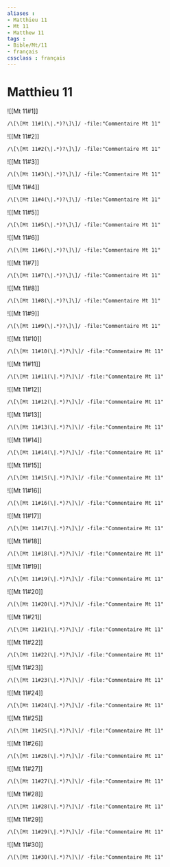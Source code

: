 ```yaml
---
aliases : 
- Matthieu 11
- Mt 11
- Matthew 11
tags : 
- Bible/Mt/11
- français
cssclass : français
---
```


# Matthieu 11

![[Mt 11#1]]

```query
/\[\[Mt 11#1(\|.*)?\]\]/ -file:"Commentaire Mt 11"
```

![[Mt 11#2]]

```query
/\[\[Mt 11#2(\|.*)?\]\]/ -file:"Commentaire Mt 11"
```

![[Mt 11#3]]

```query
/\[\[Mt 11#3(\|.*)?\]\]/ -file:"Commentaire Mt 11"
```

![[Mt 11#4]]

```query
/\[\[Mt 11#4(\|.*)?\]\]/ -file:"Commentaire Mt 11"
```

![[Mt 11#5]]

```query
/\[\[Mt 11#5(\|.*)?\]\]/ -file:"Commentaire Mt 11"
```

![[Mt 11#6]]

```query
/\[\[Mt 11#6(\|.*)?\]\]/ -file:"Commentaire Mt 11"
```

![[Mt 11#7]]

```query
/\[\[Mt 11#7(\|.*)?\]\]/ -file:"Commentaire Mt 11"
```

![[Mt 11#8]]

```query
/\[\[Mt 11#8(\|.*)?\]\]/ -file:"Commentaire Mt 11"
```

![[Mt 11#9]]

```query
/\[\[Mt 11#9(\|.*)?\]\]/ -file:"Commentaire Mt 11"
```

![[Mt 11#10]]

```query
/\[\[Mt 11#10(\|.*)?\]\]/ -file:"Commentaire Mt 11"
```

![[Mt 11#11]]

```query
/\[\[Mt 11#11(\|.*)?\]\]/ -file:"Commentaire Mt 11"
```

![[Mt 11#12]]

```query
/\[\[Mt 11#12(\|.*)?\]\]/ -file:"Commentaire Mt 11"
```

![[Mt 11#13]]

```query
/\[\[Mt 11#13(\|.*)?\]\]/ -file:"Commentaire Mt 11"
```

![[Mt 11#14]]

```query
/\[\[Mt 11#14(\|.*)?\]\]/ -file:"Commentaire Mt 11"
```

![[Mt 11#15]]

```query
/\[\[Mt 11#15(\|.*)?\]\]/ -file:"Commentaire Mt 11"
```

![[Mt 11#16]]

```query
/\[\[Mt 11#16(\|.*)?\]\]/ -file:"Commentaire Mt 11"
```

![[Mt 11#17]]

```query
/\[\[Mt 11#17(\|.*)?\]\]/ -file:"Commentaire Mt 11"
```

![[Mt 11#18]]

```query
/\[\[Mt 11#18(\|.*)?\]\]/ -file:"Commentaire Mt 11"
```

![[Mt 11#19]]

```query
/\[\[Mt 11#19(\|.*)?\]\]/ -file:"Commentaire Mt 11"
```

![[Mt 11#20]]

```query
/\[\[Mt 11#20(\|.*)?\]\]/ -file:"Commentaire Mt 11"
```

![[Mt 11#21]]

```query
/\[\[Mt 11#21(\|.*)?\]\]/ -file:"Commentaire Mt 11"
```

![[Mt 11#22]]

```query
/\[\[Mt 11#22(\|.*)?\]\]/ -file:"Commentaire Mt 11"
```

![[Mt 11#23]]

```query
/\[\[Mt 11#23(\|.*)?\]\]/ -file:"Commentaire Mt 11"
```

![[Mt 11#24]]

```query
/\[\[Mt 11#24(\|.*)?\]\]/ -file:"Commentaire Mt 11"
```

![[Mt 11#25]]

```query
/\[\[Mt 11#25(\|.*)?\]\]/ -file:"Commentaire Mt 11"
```

![[Mt 11#26]]

```query
/\[\[Mt 11#26(\|.*)?\]\]/ -file:"Commentaire Mt 11"
```

![[Mt 11#27]]

```query
/\[\[Mt 11#27(\|.*)?\]\]/ -file:"Commentaire Mt 11"
```

![[Mt 11#28]]

```query
/\[\[Mt 11#28(\|.*)?\]\]/ -file:"Commentaire Mt 11"
```

![[Mt 11#29]]

```query
/\[\[Mt 11#29(\|.*)?\]\]/ -file:"Commentaire Mt 11"
```

![[Mt 11#30]]

```query
/\[\[Mt 11#30(\|.*)?\]\]/ -file:"Commentaire Mt 11"
```

